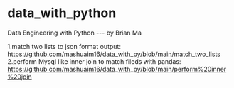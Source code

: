 # data_with_python
Data Engineering with Python --- by Brian Ma

1.match two lists to json format output: https://github.com/mashuaim16/data_with_py/blob/main/match_two_lists
2.perform Mysql like inner join to match fileds with pandas: https://github.com/mashuaim16/data_with_py/blob/main/perform%20inner%20join
